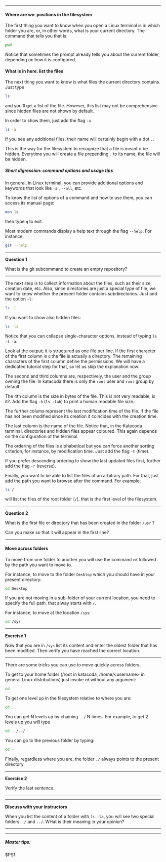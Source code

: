 ----------

#### Where are we: positions in the filesystem

The first thing you want to know when you open a Linux terminal is in which folder you are, or, in other words, what is 
your current directory. The command that tells you that is:

```bash
pwd
```

Notice that sometimes the prompt already tells you about the current folder, depending on how it is configured.


#### What is in here: list the files

The next thing you want to know is what files the current directory contains. Just type 

```bash
ls
```

and you'll get a list of the file. However, this list may not be comprehensive since hidden files are not shown by default.

In order to show them, just add the flag  `-a` 

```bash
ls -a
```

If you see any additional files, their name will certainly begin with a dot `.`. 

This is the way for the filesystem to recognize that a file is meant o be hidden. 
Everytime you will create a file prepending `.` to its name, the file will be hidden.


##### Short digression: command options and usage tips 

In general, in Linux terminal, you can provide additional options
 and keywords that look like `-a` , `--all`, etc.

To know the list of options of a command and how to use them, you can access its manual page:

```bash
man ls
```

then type `q` to exit.

Most modern commands display a help text through the flag `--help`. For instance, 

```bash
git --help
```

---------------
**Question 1**

What is the git subcommand to create an empty repository?

---------------
 
The next step is to collect information about the files, such as their size, creation date, etc.
 Also, since directories are just a special type of file, we want to know whether the present folder contains subdirectories.
 Just add the option `-l`:

```bash
ls -l
```
If you want to show also hidden files:

```bash
ls -la
```

Notice that you can collapse single-character options, instead of typing  `ls -l -a`.


Look at the output; it is structured as one file per line.
If the first character of the first column is `d` the file is actually a directory. The remaining characters of the first column define the permissions.
We will have a dedicated tutorial step for that, so let us skip the explanation now.

The second and third columns are, respectively, the user and the group owning the file.
 In katacoda there is only the `root` user and `root` group by default. 

The 4th column is the size in bytes of the file.
This is not very readable, is it?. Add the flag `-h` (`ls -lah`) to print a human readable file size.

The further colums represent the last modification time of the file.
 If the file has not been modified since its creation it coincides with the creation time.

The last column is the name of the file. Notice that, in the Katacoda terminal,
 directories and hidden files appear coloured. This again depends on the configuration of the terminal.

The ordering of the files is alphabetical but you can force another sorting criterion, for instance, by modification time.
Just add the flag `-t` (time).

If you prefer descending ordering to show the last updated files first, further add the flag `-r` (reverse).

Finally, you want to be able to list the files of an arbitrary path. For that, just add the path you want to browse after the command.
For example:

```bash
ls /
```

will list the files of the root folder (`/`), that is the first level of the filesystem.

---------------
**Question 2**

What is the first file or directory that has been created in the folder `/usr` ?

Can you make so that it will appear in the first line?

---------------


#### Move across folders

To move from one folder to another you will use the command `cd` followed by the path you want to move to.

For instance, to move to the folder `Desktop` which you should have in your present directory:

```bash
cd Desktop
```

If you are not moving in a sub-folder of your current location, you need to specify the full path,
that alway starts with `/`.

 For instance, to move at the location `/sys`:

```bash
cd /sys
```

---------------
**Exercise 1**

Now that you are in `/sys` list its content and enter the oldest folder that has been modified.
Then verify you have reached the correct location.

---------------

There are some tricks you can use to move quickly across folders.

To get to your home folder (/root in katacoda, /home/\<username\> in general Linux distributions) 
just invoke `cd` without any argument:

```bash
cd
```

To get one level up in the filesystem relative to where you are:

```bash
cd ..
```

You can get N levels up by chaining `../` N times. For example, to get 2 levels up you will type

```bash
cd ../../
```

You can go to the previous folder by typing:

```bash
cd -
```
Finally, regardless where you are, the folder `./` always points to the present directory.

---------------
**Exercise 2**

Verify the last sentence.

---------------



-------------------
**Discuss with your instructors**

When you list the content of a folder with `ls -la`, you will see two special folders:
`./` and `../`. WHat is their meaning in your opinion?

------------------


----------------------------
##### Master tips:

$PS1